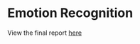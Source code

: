 # Emotion Recognition 

View the final report [here](https://github.com/PranitiV/Emotion_Recognition_CNN/files/10128185/APS360___Final_Report.pdf)
